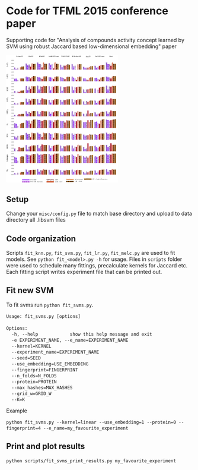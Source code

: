 # Code for TFML 2015 conference paper

Supporting code for "Analysis of compounds activity concept learned by SVM using robust Jaccard based low-dimensional embedding" paper

<img src="img/mastahplot.png" width="60%"></img>

## Setup

Change your `misc/config.py` file to match base directory and upload to data directory all .libsvm files

## Code organization

Scripts `fit_knn.py`, `fit_svm.py`, `fit_lr.py`, `fit_melc.py` are used to fit models. See `python fit_<model>.py -h` for usage.
Files in `scripts` folder were used to schedule many fittings, precalculate kernels for Jaccard etc. Each fitting script
writes experiment file that can be printed out.

## Fit new SVM

To fit svms run `python fit_svms.py`. 

```
Usage: fit_svms.py [options]

Options:
  -h, --help            show this help message and exit
  -e EXPERIMENT_NAME, --e_name=EXPERIMENT_NAME
  --kernel=KERNEL       
  --experiment_name=EXPERIMENT_NAME
  --seed=SEED           
  --use_embedding=USE_EMBEDDING
  --fingerprint=FINGERPRINT
  --n_folds=N_FOLDS     
  --protein=PROTEIN     
  --max_hashes=MAX_HASHES
  --grid_w=GRID_W       
  --K=K        
```

Example

```
python fit_svms.py --kernel=linear --use_embedding=1 --protein=0 --fingerprint=4 --e_name=my_favourite_experiment
```

## Print and plot results

```
python scripts/fit_svms_print_results.py my_favourite_experiment
```


